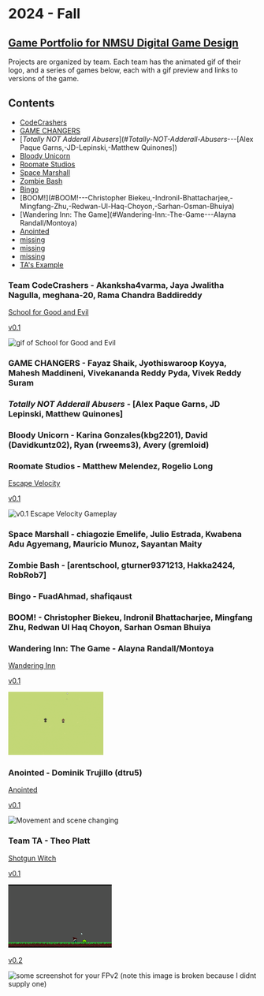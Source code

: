 # 2024 - Fall

## [Game Portfolio for NMSU Digital Game Design](/../index.md)

Projects are organized by team. Each team has the animated gif of their logo, and a series of games below, each with a gif preview and links to versions of the game.

## Contents

- [CodeCrashers](#Team-CodeCrashers----Akanksha4varma,-Jaya-Jwalitha-Nagulla,-meghana-20,-Rama-Chandra-Baddireddy)
- [GAME CHANGERS](#GAME-CHANGERS---Fayaz-Shaik,-Jyothiswaroop-Koyya,-Mahesh-Maddineni,-Vivekananda-Reddy-Pyda,-Vivek-Reddy-Suram)
- [*Totally NOT Adderall Abusers*](#*Totally-NOT-Adderall-Abusers*---[Alex Paque Garns,-JD-Lepinski,-Matthew Quinones])
- [Bloody Unicorn](#Bloody-Unicorn---Karina-Gonzales(kbg2201),-David-(Davidkuntz02),-Ryan-(rweems3),-Avery-(gremloid))
- [Roomate Studios](#Roomate-Studios---Matthew-Melendez,-Rogelio-Long)
- [Space Marshall](#Space-Marshall---chiagozie-Emelife,-Julio-Estrada,-Kwabena-Adu-Agyemang,-Mauricio-Munoz,-Sayantan-Maity)
- [Zombie Bash](#Zombie-Bash---[arentschool,-gturner9371213,-Hakka2424,-RobRob7])
- [Bingo](#Bingo---FuadAhmad,-shafiqaust)
- [BOOM!](#BOOM!---Christopher Biekeu,-Indronil-Bhattacharjee,-Mingfang-Zhu,-Redwan-Ul-Haq-Choyon,-Sarhan-Osman-Bhuiya)
- [Wandering Inn: The Game](#Wandering-Inn:-The-Game---Alayna Randall/Montoya)
- [Anointed](#Anointed---Dominik-Trujillo-(dtru5))
- [missing](#)
- [missing](#)
- [missing](#)
- [TA's Example](#Team-TA---Theo-Platt)



### Team CodeCrashers -  Akanksha4varma, Jaya Jwalitha Nagulla, meghana-20, Rama Chandra Baddireddy
[School for Good and Evil](https://meghana-20.github.io/CodeCrashers/)

[v0.1](https://github.com/meghana-20/CodeCrashers/releases/tag/v0.1)

<img src="./art/school for good and evil_v01.gif" alt="gif of School for Good and Evil" height="128"/>

### GAME CHANGERS - Fayaz Shaik, Jyothiswaroop Koyya, Mahesh Maddineni, Vivekananda Reddy Pyda, Vivek Reddy Suram

### *Totally NOT Adderall Abusers* - [Alex Paque Garns, JD Lepinski, Matthew Quinones]

### Bloody Unicorn - Karina Gonzales(kbg2201), David (Davidkuntz02), Ryan (rweems3), Avery (gremloid)

### Roomate Studios - Matthew Melendez, Rogelio Long

[Escape Velocity](https://requestforcriticism.com/escape-velocity/)

[v0.1](https://github.com/requestforcriticism/escape-velocity/releases/tag/v0.1)

<img src="./roomate-studios/images/fpv1.gif" alt="v0.1 Escape Velocity Gameplay" height="128"/>

### Space Marshall - chiagozie Emelife, Julio Estrada, Kwabena Adu Agyemang, Mauricio Munoz, Sayantan Maity

### Zombie Bash - [arentschool, gturner9371213, Hakka2424, RobRob7]

### Bingo - FuadAhmad, shafiqaust

### BOOM! - Christopher Biekeu, Indronil Bhattacharjee, Mingfang Zhu, Redwan Ul Haq Choyon, Sarhan Osman Bhuiya

### Wandering Inn: The Game - Alayna Randall/Montoya
[Wandering Inn](https://alaynar.github.io/wanderingInnGame/wig/index.html)

[v0.1](https://github.com/alaynar/wanderingInnGame/releases/tag/v0.1)

<img src="./art/wanderingInnGame_v01.gif" alt="Dialogue Example" height="128"/>

### Anointed - Dominik Trujillo (dtru5)
[Anointed](https://dtru5.github.io/anointedv0.1/)

[v0.1](https://github.com/dtru5/cs477-project_game/releases/tag/v0.1)

<img src="./art/anointed.gif>" alt="Movement and scene changing" height="128"/>

### Team TA - Theo Platt
[Shotgun Witch](./TAs_example/FPv1/shotgun_witch_FP1.html) 

[v0.1](https://github.com/Theo-Platt/Shotgun_Witch/releases/tag/v0.0.1) 

<img src="./TAs_example/images/FPv1.gif" alt="Player Character being melted by a green slime monster!" height="128"/>

[v0.2](https://github.com/Theo-Platt/Shotgun_Witch/releases/tag/v0.0.2)

<img src="./TAs_example/images/FPv2.gif" alt="some screenshot for your FPv2 (note this image is broken because I didnt supply one)" width="128"/>

